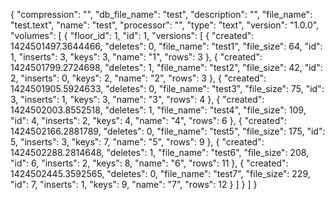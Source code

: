 {
    "compression": "",
    "db_file_name": "test",
    "description": "",
    "file_name": "test.text",
    "name": "test",
    "processor": "",
    "type": "text",
    "version": "1.0.0",
    "volumes": [
        {
            "floor_id": 1,
            "id": 1,
            "versions": [
                {
                    "created": 1424501497.3644466,
                    "deletes": 0,
                    "file_name": "test1",
                    "file_size": 64,
                    "id": 1,
                    "inserts": 3,
                    "keys": 3,
                    "name": "1",
                    "rows": 3
                },
                {
                    "created": 1424501799.2724698,
                    "deletes": 1,
                    "file_name": "test2",
                    "file_size": 42,
                    "id": 2,
                    "inserts": 0,
                    "keys": 2,
                    "name": "2",
                    "rows": 3
                },
                {
                    "created": 1424501905.5924633,
                    "deletes": 0,
                    "file_name": "test3",
                    "file_size": 75,
                    "id": 3,
                    "inserts": 1,
                    "keys": 3,
                    "name": "3",
                    "rows": 4
                },
                {
                    "created": 1424502003.8552518,
                    "deletes": 1,
                    "file_name": "test4",
                    "file_size": 109,
                    "id": 4,
                    "inserts": 2,
                    "keys": 4,
                    "name": "4",
                    "rows": 6
                },
                {
                    "created": 1424502166.2881789,
                    "deletes": 0,
                    "file_name": "test5",
                    "file_size": 175,
                    "id": 5,
                    "inserts": 3,
                    "keys": 7,
                    "name": "5",
                    "rows": 9
                },
                {
                    "created": 1424502288.2814648,
                    "deletes": 1,
                    "file_name": "test6",
                    "file_size": 208,
                    "id": 6,
                    "inserts": 2,
                    "keys": 8,
                    "name": "6",
                    "rows": 11
                },
                {
                    "created": 1424502445.3592565,
                    "deletes": 0,
                    "file_name": "test7",
                    "file_size": 229,
                    "id": 7,
                    "inserts": 1,
                    "keys": 9,
                    "name": "7",
                    "rows": 12
                }
            ]
        }
    ]
}